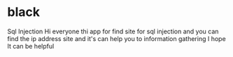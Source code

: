 # black
Sql Injection
Hi everyone 
thi app for find site for sql injection and you can find the ip address 
site and it's can help you to information gathering
I hope It can be helpful
